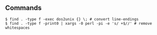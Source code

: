 ## Commands

    $ find . -type f -exec dos2unix {} \; # convert line-endings
    $ find . -type f -print0 | xargs -0 perl -pi -e 's/ +$//' # remove whitespaces
